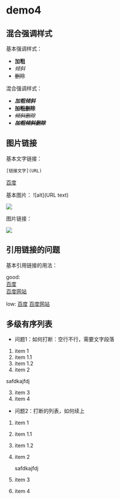 # demo4

## 混合强调样式

基本强调样式：

- **加粗**
- *倾斜*
- ~~删除~~

混合强调样式：

- ***加粗倾斜***
- **~~加粗删除~~**
- *~~倾斜删除~~*
- ***~~加粗倾斜删除~~***

## 图片链接

基本文字链接：

    [链接文字](URL)
    
[百度](http://www.baidu.com)

基本图片：
    ![alt](URL text)


![](https://www.baidu.com/img/bd_logo1.png)

图片链接：

[![][baidu_logo]][baidu]


## 引用链接的问题

基本引用链接的用法：

good:  
[百度][baidu]  
[百度网站][baidu]

low:
[百度]
[百度网站]


<!-- 以下是本文中的链接 -->

[baidu]: http://www.baidu.com
[baidu_logo]: https://www.baidu.com/img/bd_logo1.png
[百度]: http://www.baidu.com
[百度网站]: http://www.baidu.com


## 多级有序列表

- 问题1：如何打断：空行不行，需要文字段落

1. item 1
  1. item 1.1
  2. item 1.2
2. item 2


safdkajfdj



3. item 3
4. item 4


- 问题2：打断的列表，如何续上

1. item 1
  1. item 1.1
  2. item 1.2
2. item 2


    safdkajfdj



3. item 3
4. item 4
